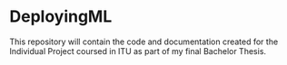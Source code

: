 # DeployingML
 This repository will contain the code and documentation created for the Individual Project coursed in ITU as part of my final Bachelor Thesis.

